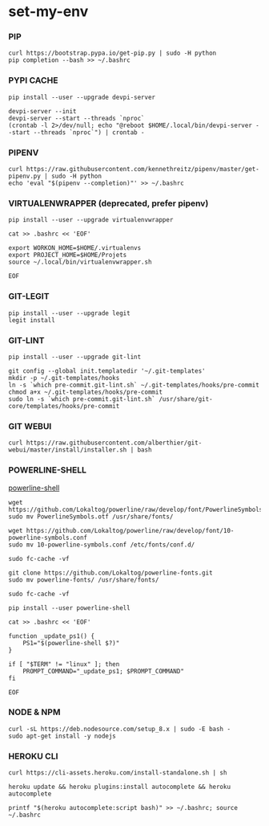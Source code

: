 # set-my-env

### PIP
```
curl https://bootstrap.pypa.io/get-pip.py | sudo -H python
pip completion --bash >> ~/.bashrc
```

### PYPI CACHE
```
pip install --user --upgrade devpi-server
```

```
devpi-server --init
devpi-server --start --threads `nproc`
(crontab -l 2>/dev/null; echo "@reboot $HOME/.local/bin/devpi-server --start --threads `nproc`") | crontab -
```

### PIPENV

```
curl https://raw.githubusercontent.com/kennethreitz/pipenv/master/get-pipenv.py | sudo -H python
echo 'eval "$(pipenv --completion)"' >> ~/.bashrc
```

### VIRTUALENWRAPPER (deprecated, prefer pipenv)
```
pip install --user --upgrade virtualenvwrapper
```

```
cat >> .bashrc << 'EOF'

export WORKON_HOME=$HOME/.virtualenvs
export PROJECT_HOME=$HOME/Projets
source ~/.local/bin/virtualenvwrapper.sh

EOF
```

### GIT-LEGIT
```
pip install --user --upgrade legit
legit install
```

### GIT-LINT
```
pip install --user --upgrade git-lint
```

```
git config --global init.templatedir '~/.git-templates'
mkdir -p ~/.git-templates/hooks
ln -s `which pre-commit.git-lint.sh` ~/.git-templates/hooks/pre-commit
chmod a+x ~/.git-templates/hooks/pre-commit
sudo ln -s `which pre-commit.git-lint.sh` /usr/share/git-core/templates/hooks/pre-commit
```

### GIT WEBUI
```
curl https://raw.githubusercontent.com/alberthier/git-webui/master/install/installer.sh | bash
```

### POWERLINE-SHELL
[powerline-shell](https://github.com/banga/powerline-shell)

```
wget https://github.com/Lokaltog/powerline/raw/develop/font/PowerlineSymbols.otf
sudo mv PowerlineSymbols.otf /usr/share/fonts/

wget https://github.com/Lokaltog/powerline/raw/develop/font/10-powerline-symbols.conf
sudo mv 10-powerline-symbols.conf /etc/fonts/conf.d/

sudo fc-cache -vf
```

```
git clone https://github.com/Lokaltog/powerline-fonts.git
sudo mv powerline-fonts/ /usr/share/fonts/

sudo fc-cache -vf
```

```
pip install --user powerline-shell
```

```
cat >> .bashrc << 'EOF'

function _update_ps1() {
    PS1="$(powerline-shell $?)"
}

if [ "$TERM" != "linux" ]; then
    PROMPT_COMMAND="_update_ps1; $PROMPT_COMMAND"
fi

EOF
```

### NODE & NPM
```
curl -sL https://deb.nodesource.com/setup_8.x | sudo -E bash -
sudo apt-get install -y nodejs
```

### HEROKU CLI
```
curl https://cli-assets.heroku.com/install-standalone.sh | sh
```
```
heroku update && heroku plugins:install autocomplete && heroku autocomplete
```
```
printf "$(heroku autocomplete:script bash)" >> ~/.bashrc; source ~/.bashrc
```
